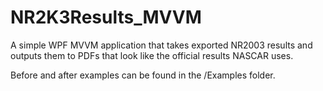 # NR2K3Results_MVVM

A simple WPF MVVM application that takes exported NR2003 results and outputs them to PDFs that look like the official results NASCAR uses.

Before and after examples can be found in the /Examples folder.
